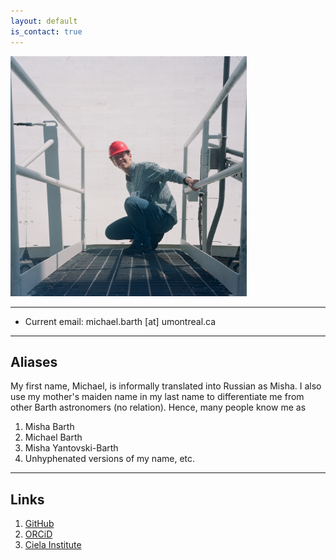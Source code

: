 ```yaml
---
layout: default
is_contact: true
---
```


<img src="green_bank_touching_gbt.jpg" style="max-width:75%">

---

* Current email: michael.barth [at] umontreal.ca

---

## Aliases
My first name, Michael, is informally translated into Russian as Misha. I also use my mother's maiden name in my last name to differentiate me from other Barth astronomers (no relation). Hence, many people know me as 
1. Misha Barth
2. Michael Barth
3. Misha Yantovski-Barth
4. Unhyphenated versions of my name, etc. 

---

## Links

1. [GitHub](https://github.com/mjyb16)
2. [ORCiD](https://orcid.org/0000-0001-5200-4095)
3. [Ciela Institute](https://ciela.science/)
